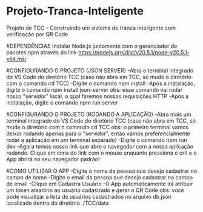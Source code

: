 # Projeto-Tranca-Inteligente
Projeto de TCC - Construindo um sistema de tranca inteligente com verificação por QR Code

#DEPENDÊNCIAS
Instalar Node.js juntamente com o gerenciador de pacotes npm através do link https://nodejs.org/dist/v20.5.1/node-v20.5.1-x64.msi

#CONFIGURANDO O PROJETO (JSON SERVER)
-Abra o terminal integrado do VS Code do diretório TCC (caso não abra em TCC, só mude o diretório com o comando cd TCC)
-Digite o comando npm install
-Após a instalação, digite o comando npm install json-server 
  obs: esse comando vai rodar nosso "servidor" local, o qual faremos nossas requisições HTTP
-Após a instalação, digite o comando npm run server

#CONFIGURANDO O PROJETO (RODANDO A APLICAÇÃO)
-Abra mais um terminal integrado do VS Code do diretório TCC (caso não abra em TCC, só mude o diretório com o comando cd TCC
  obs: o primeiro terminal vamos deixar rodando apenas para o "servidor", então vamos preferencialmente rodar a aplicação em um terminal separado)
-Digite o comando npm run dev
-Agora temos nosso link que abre o navegador com a nossa aplicação rodando. Clique em cima do link com o mouse enquanto pressiona o crtl e o App abrirá
 no seu navegador padrão!

#COMO UTILIZAR O APP
-Digite o nome da pessoa que deseja cadastrar no campo de nome
-Digite o email da pessoa que deseja cadastrar no campo de email
-Clique em Cadastra Usuário
-O App automaticamente irá atribuir um token aleatório ao usuário cadastrado e gerar o QR Code
  obs: você pode visualizar a lista de usuários cadastrados no arquivo db.json localizado dentro do diretório ./TCC/data

